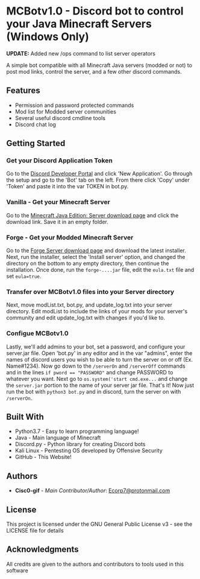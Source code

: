 # MCBotv1.0 - Discord bot to control your Java Minecraft Servers (Windows Only)

**UPDATE:** Added new /ops command to list server operators

A simple bot compatible with all Minecraft Java servers (modded or not) to post mod links, control the server, and a few other discord commands.

## Features
* Permission and password protected commands
* Mod list for Modded server communities
* Several useful discord cmdline tools
* Discord chat log

## Getting Started

### Get your Discord Application Token
Go to the [Discord Developer Portal](<https://discordapp.com/developers/applications/>) and click 'New Application'. Go through the setup and go to the 'Bot' tab on the left. From there click 'Copy' under 'Token' and paste it into the var TOKEN in bot.py.

### Vanilla - Get your Minecraft Server
Go to the [Minecraft Java Edition: Server download page](<https://www.minecraft.net/en-us/download/server/>) and click the download link. Save it in an empty folder.

### Forge - Get your Modded Minecraft Server
Go to the [Forge Server download page](<http://files.minecraftforge.net/maven/net/minecraftforge/forge/index_1.16.4.html>) and download the latest installer. Next, run the installer, select the 'Install server' option, and changed the directory on the bottom to any empty directory, then continue the installation. Once done, run the ``` forge-....jar ``` file, edit the ``` eula.txt ``` file and set ``` eula=true ```. 

### Transfer over MCBotv1.0 files into your Server directory
Next, move modList.txt, bot.py, and update_log.txt into your server directory. Edit modList to include the links of your mods for your server's community and edit update_log.txt with changes if you'd like to.

### Configue MCBotv1.0
Lastly, we'll add admins to your bot, set a password, and configure your server.jar file. Open 'bot.py' in any editor and in the var "admins", enter the names of discord users you wish to be able to turn the server on or off (Ex. Name#1234). Now go down to the ``` /serverOn ``` and ``` /serverOff ``` commands and in the lines ``` if pword == "PASSWORD" ``` and change PASSWORD to whatever you want. Next go to ``` os.system('start cmd.exe... ``` and change the ``` server.jar ``` portion to the name of your server jar file. That's it! Now just run the bot with ``` python3 bot.py ``` and in discord, turn the server on with ``` /serverOn ```.

## Built With

* Python3.7 - Easy to learn programming language!
* Java - Main language of Minecraft
* Discord.py - Python library for creating Discord bots
* Kali Linux - Pentesting OS developed by Offensive Security
* GitHub - This Website!

## Authors

* **Cisc0-gif** - *Main Contributor/Author*: Ecorp7@protonmail.com

## License

This project is licensed under the GNU General Public License v3 - see the LICENSE file for details

## Acknowledgments

All credits are given to the authors and contributors to tools used in this software
